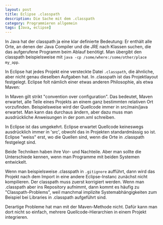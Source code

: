 ```yaml
---
layout: post
title: Eclipse .classpath
description: Die Sache mit dem .classpath
category: Programmieren allgemein
tags: [Java, eclipse]
---
```


In Java hat der classpath ja eine klar definierte Bedeutung: Er enthält alle Orte, an denen der Java Compiler und
die JRE nach Klassen suchen, die das aufgerufene Programm beim Ablauf benötigt. Man übergibt den classpath
beispielsweise mit `java -cp /some/where:/some/other/place my_app`.

In Eclipse hat jedes Projekt eine versteckte Datei `.classpath`, die ähnliche, aber nicht
genau dieselben Aufgaben hat. In .classpath ist das Projektlayout festgelegt. Eclipse folt nämlich einer
etwas anderen Philosophie, als etwa Maven:

In Maven gilt strikt "convention over configuration". Das bedeutet, Maven erwartet, alle Teile eines Projekts
an einem ganz bestimmten relativen Ort vorzufinden. Beispielsweise wird der Quellcode immer in src/main/java erwartet.
Man kann das durchaus ändern, aber dazu muss man ausdrückliche Anweisungen in der pom.xml schreiben.

In Eclipse ist das umgekehrt. Eclipse erwartet Quellcode keineswegs ausdrücklich immer in 'src', obwohl
das in Projekten standardmässig so ist. Eclipse "weiss" erst, wo die Quellen sind, wenn die Orte in .classpath
festgelegt sind.

Beide Techniken haben ihre Vor- und Nachteile. Aber man sollte die Unterschiede kennen, wenn man Programme mit
beiden Systemen entwickelt.

Wenn man beispielsweise .classpath in `.gitignore` aufführt, dann wird das Projekt nach dem Import in eine andere
Eclipse-Instanc zunächst nicht kompilieren. Der classpath muss zuerst korrigiert werden. Wenn man
.classpath aber ins Repository aufnimmt, dann kommt es häufig zu "Classpath-Problems", weil manchmal implizite
Systemabhängigkeiten zum Beispiel bei Libraries in .classpath aufgeführt sind.

Derartige Probleme hat man mit der Maven-Methode nicht. Dafür kann man dort nicht so einfach, mehrere Quellcode-Hierarchien in einem Projekt integrieren.
